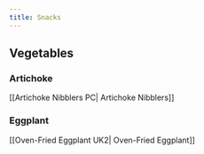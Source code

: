 ```yaml
---
title: Snacks
---
```

## Vegetables
### Artichoke
[[Artichoke Nibblers PC| Artichoke Nibblers]]
### Eggplant
[[Oven-Fried Eggplant UK2| Oven-Fried Eggplant]]
